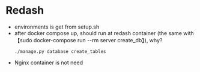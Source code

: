 # Redash

- environments is get from setup.sh
- after docker compose up, should run at redash container (the same with 【sudo docker-compose run --rm server create_db】), why?
  ```
  ./manage.py database create_tables
  ```
- Nginx container is not need